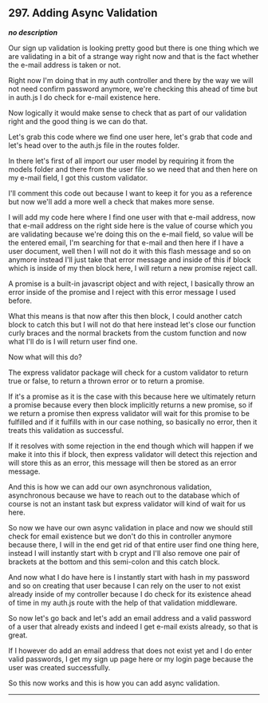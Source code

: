 ## 297. Adding Async Validation

<strong><em>no description</em></strong>

Our sign up validation is looking pretty good but there is one thing which we
are validating in a bit of a strange way right now and that is the fact whether
the e-mail address is taken or not. 

Right now I'm doing that in my auth controller and there by the way we will not
need confirm password anymore, we're checking this ahead of time but in auth.js
I do check for e-mail existence here. 

Now logically it would make sense to check that as part of our validation right
and the good thing is we can do that. 

Let's grab this code where we find one user here, let's grab that code and let's
head over to the auth.js file in the routes folder. 

In there let's first of all import our user model by requiring it from the
models folder and there from the user file so we need that and then here on my
e-mail field, I got this custom validator. 

I'll comment this code out because I want to keep it for you as a reference but
now we'll add a more well a check that makes more sense. 

I will add my code here where I find one user with that e-mail address, now that
e-mail address on the right side here is the value of course which you are
validating because we're doing this on the e-mail field, so value will be the
entered email, I'm searching for that e-mail and then here if I have a user
document, well then I will not do it with this flash message and so on anymore
instead I'll just take that error message and inside of this if block which is
inside of my then block here, I will return a new promise reject call. 

A promise is a built-in javascript object and with reject, I basically throw an
error inside of the promise and I reject with this error message I used before. 

What this means is that now after this then block, I could another catch block
to catch this but I will not do that here instead let's close our function curly
braces and the normal brackets from the custom function and now what I'll do is
I will return user find one. 

Now what will this do? 

The express validator package will check for a custom validator to return true
or false, to return a thrown error or to return a promise. 

If it's a promise as it is the case with this because here we ultimately return
a promise because every then block implicitly returns a new promise, so if we
return a promise then express validator will wait for this promise to be
fulfilled and if it fulfills with in our case nothing, so basically no error,
then it treats this validation as successful. 

If it resolves with some rejection in the end though which will happen if we
make it into this if block, then express validator will detect this rejection
and will store this as an error, this message will then be stored as an error
message. 

And this is how we can add our own asynchronous validation, asynchronous because
we have to reach out to the database which of course is not an instant task but
express validator will kind of wait for us here. 

So now we have our own async validation in place and now we should still check
for email existence but we don't do this in controller anymore because there, I
will in the end get rid of that entire user find one thing here, instead I will
instantly start with b crypt and I'll also remove one pair of brackets at the
bottom and this semi-colon and this catch block. 

And now what I do have here is I instantly start with hash in my password and so
on creating that user because I can rely on the user to not exist already inside
of my controller because I do check for its existence ahead of time in my
auth.js route with the help of that validation middleware. 

So now let's go back and let's add an email address and a valid password of a
user that already exists and indeed I get e-mail exists already, so that is
great. 

If I however do add an email address that does not exist yet and I do enter
valid passwords, I get my sign up page here or my login page because the user
was created successfully. 

So this now works and this is how you can add async validation. 

---